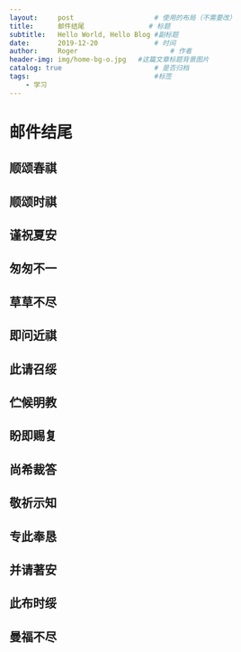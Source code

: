 ```yaml
---
layout:     post   				    # 使用的布局（不需要改）
title:      邮件结尾 				# 标题 
subtitle:   Hello World, Hello Blog #副标题
date:       2019-12-20 				# 时间
author:     Roger 						# 作者
header-img: img/home-bg-o.jpg 	#这篇文章标题背景图片
catalog: true 						# 是否归档
tags:								#标签
    - 学习
---
```

# 邮件结尾
## 顺颂春祺
## 顺颂时祺
## 谨祝夏安
## 匆匆不一
## 草草不尽
## 即问近祺
## 此请召绥
## 伫候明教
## 盼即赐复
## 尚希裁答
## 敬祈示知
## 专此奉恳 
## 并请著安
## 此布时绥
## 曼福不尽
